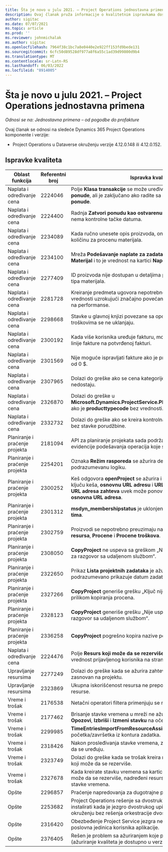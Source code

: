 ```yaml
---
title: Šta je novo u julu 2021. – Project Operations jednostavna primena
description: Ovaj članak pruža informacije o kvalitetnim ispravkama dostupnim u julu 2021.
author: sigitac
ms.date: 07/07/2021
ms.topic: article
ms.prod: ''
ms.reviewer: johnmichalak
ms.author: sigitac
ms.openlocfilehash: 7964f38c1bc7a8e0440e2e922ff153fd9bede131
ms.sourcegitcommit: 6cfc50d89528df977a8f6a55c1ad39d99800d9b4
ms.translationtype: MT
ms.contentlocale: sr-Latn-RS
ms.lasthandoff: 06/03/2022
ms.locfileid: "8914005"
---
```

# <a name="whats-new-july-2021---project-operations-lite-deployment"></a>Šta je novo u julu 2021. – Project Operations jednostavna primena

_Odnosi se na: Jednostavna primena – od pogodbe do profakture_

Ovaj članak se odnosi na sledeće Dynamics 365 Project Operations komponente i verzije:

  - Project Operations u Dataverse okruženju verzije 4.12.0.148 ili 4.12.0.152.

## <a name="quality-updates"></a>Ispravke kvaliteta
| **Oblast funkcija**              | **Referentni broj** | **Ispravka kvaliteta**                                                                                                                                                                                             |
|-------------------------------|----------------------|----------------------------------------------------------------------------------------------------------------------------------------------------------------------------------------------------------------|
| Naplata i određivanje cena           | 2224046              | Polje **Klasa transakcije** se može uređivati na kartici **Detalji stavke ponude**, ali je zaključano ako radite sa stranice **Detalji stavke ponude**.                                                                     |
| Naplata i određivanje cena           | 2224400              | Radnja **Zatvori ponudu kao ostvarenu** ne uspeva kada ponuda nema kontrolne tačke datuma.                                                                                                                                    |
| Naplata i određivanje cena           | 2234089              | Kada ručno unesete opis proizvoda, on se briše nakon što unesete količinu za procenu materijala.                                                                                                                         |
| Naplata i određivanje cena           | 2234100              | Mreža **Podešavanje naplate za zadatak** ne uključuje kolonu **Materijal** i to je vrednost na kartici **Naplata za zadatak** projekta.                                                                                                       |
| Naplata i određivanje cena           | 2277409              | ID proizvoda nije dostupan u detaljima predmeta ugovora za stavku tipa materijala.                                                                                                                                        |
| Naplata i određivanje cena           | 2281728              | Kreiranje predmeta ugovora nepotrebno preispituje stvarne vrednosti uzrokujući značajno povećanje obima podataka, što utiče na performanse.                                                                                |
| Naplata i određivanje cena           | 2298668              | Stavke u glavnoj knjizi povezane sa opozvanim i izbrisanim troškovima se ne uklanjaju.                                                                                                                                     |
| Naplata i određivanje cena           | 2300192              | Kada više korisnika uređuje fakturu, moguće je kreirati novi detalj linije fakture na potvrđenoj fakturi.                                                                                   |
| Naplata i određivanje cena           | 2301569              | Nije moguće ispravljati fakture ako je primenjena akontacija u iznosu od 0 \$.                                                                                                                                        |
| Naplata i određivanje cena           | 2307965              | Dolazi do greške ako se cena kategorije kreira sa vrednostima koje nedostaju.                                                                                                                           |
| Naplata i određivanje cena           | 2326870              | Dolazi do greške u **Microsoft.Dynamics.ProjectService.Plugins.PostInvoiceLineDelete** ako je **producttypecode** bez vrednosti.                                                                            |
| Naplata i određivanje cena           | 2332732              | Dolazi do greške ako se kreira kontrolna tačka predmeta ugovora bez stavke porudžbine.                                                                                                                |
| Planiranje i praćenje projekta | 2181094              | API za planiranje projekata sada podržava PSS evidencije i evidencije podešavanja operacija koje se čuvaju 90 dana.                                                                                                                  |
| Planiranje i praćenje projekta | 2254201              | Oznaka **Režim rasporeda** se ažurira detaljima koji opisuju podrazumevanu logiku.                                                                                                                                      |
| Planiranje i praćenje projekta | 2300252              | Keš odgovora **openProject** se ažurira i uključuje vlasnika tokena u ključu keša, **osnovnu URL adresu** i **URL adresu segmenta** tako da **URL adresa zahteva** uvek može ponovo da se kreira ako se promeni **osnovna URL adresa**. |
| Planiranje i praćenje projekta | 2301312              | **msdyn_membershipstatus** je uklonjen iz prikaza **Član projektnog tima**.                                                                                                                                        |
| Planiranje i praćenje projekta | 2302759              | Proizvodi se nepotrebno preuzimaju na karticama **Dodeljivanje resursa**, **Procene** i **Procene troškova**.                                                                                                        |
| Planiranje i praćenje projekta | 2308050              | **CopyProject** ne uspeva sa greškom „Nije uspelo preuzimanje tokena za razgovor sa udaljenom službom“.                                                                                                                           |
| Planiranje i praćenje projekta | 2322650              | Prikaz **Lista projektnih zadataka** je ažurirana tako da podrazumevano prikazuje datum zadatka.                                                                                                            |
| Planiranje i praćenje projekta | 2327266              | **CopyProject** generiše grešku „Ključ nije pronađen u rečniku“ prilikom kopiranja procena.                                                                                                      |
| Planiranje i praćenje projekta | 2328123              | **CopyProject** generiše grešku „Nije uspelo preuzimanje tokena za razgovor sa udaljenom službom“.                                                                                                                          |
| Planiranje i praćenje projekta | 2336258              | **CopyProject** pogrešno kopira nazive pozicija resursa.                                                                                                                                                 |
| Naplata i određivanje cena           | 2224476              | Polje **Resurs koji može da se rezerviše** nema podrazumevanu vrednost prijavljenog korisnika na stranici **Upotreba materijala**.                                                                                                            |
| Upravljanje resursima           | 2277249              | Dolazi do greške kada se ažurira zahtev za resursom koji nije zasnovan na projektu.                                                                                                            |
| Upravljanje resursima           | 2323869              | Ukupna iskorišćenost resursa ne prepoznaje pravilno filtrirane resurse.                                                                                                                                             |
| Vreme i trošak              | 2176538              | Netačni operatori filtera primenjuju se na kontroli **Stavka vremena**.                                                                                                                                                   |
| Vreme i trošak              | 2177462              | Brisanje stavke vremena u mreži ne ažurira statuse dugmadi **Pošalji**, **Opozovi**, **Izbriši** i **Izmeni stavku** na očekivan način.                                                                                        |
| Vreme i trošak              | 2299985              | **TimeEntriesImportFromResourceAssignment** ne održava vreme početka/završetka iz kontura zadatka.                                                                                                  |
| Vreme i trošak              | 2318426              | Nakon prosleđivanja stavke vremena, zaključana polja i dalje mogu da se uređuju.                                                                                                                                   |
| Vreme i trošak              | 2323749              | Dolazi do greške kada se trošak kreira na kartici **Povezano** resursa koji može da se rezerviše.                                                                                                      |
| Vreme i trošak              | 2327678              | Kada kreirate stavku vremena sa kartice **Povezano** resursa koji može da se rezerviše, nadređeni resurs se ne prosleđuje kontroli stavke vremena.                                                                            |
| Opšte                       | 2296857              | Praćenje napredovanja za dugotrajne poslove.                                                                                                                                                                        |
| Opšte                       | 2253682              | Project Operations rešenje sa dvostrukim upisivanjem ne bi trebalo instalirati kada je jezgro dvostrukog upisivanja instalirano u okruženju bez rešenja orkestracije dvostrukog upisivanja.                                                |
| Opšte                       | 2316420              | Obezbeđenje Project Service jezgra ne uspeva ako se promeni poslovna jedinica korisnika aplikacije.                                                                                                                     |
| Opšte                       | 2376405              | Rešen je problem sa ažuriranjem koje pokreće proizvođač (ažuriranje kvaliteta je dostupno u verziji 4.12.0.152)                                                                                                                     |
